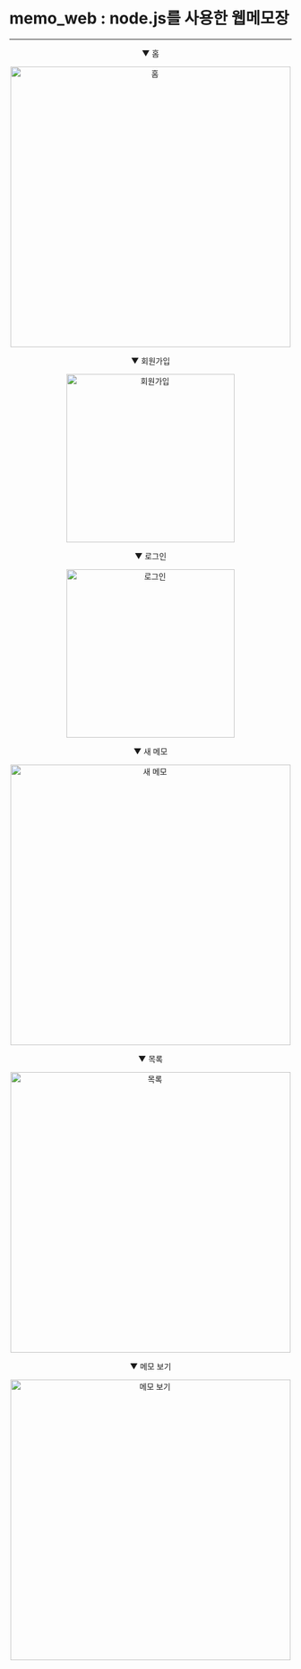 # memo_web : node.js를 사용한 웹메모장
-------------------------------------------------
<div align="center">
  <p>▼ 홈</p>
  <img src="https://user-images.githubusercontent.com/60088300/109301466-5bb79300-787b-11eb-8462-6624bd63ebdb.PNG" alt="홈" width="500">
  <p></p>
  <p>▼ 회원가입</p>
  <img src="https://user-images.githubusercontent.com/60088300/109301471-5ce8c000-787b-11eb-84a5-4bb9f636a4fe.PNG" alt="회원가입" width="300">
  <p></p>
  <p>▼ 로그인</p>
  <img src="https://user-images.githubusercontent.com/60088300/109301480-5e19ed00-787b-11eb-914c-9bcd202f35f2.PNG" alt="로그인" width="300">
  <p></p>
  <p>▼ 새 메모</p>
  <img src="https://user-images.githubusercontent.com/60088300/109301490-5fe3b080-787b-11eb-9c64-4533867ea378.PNG" alt="새 메모" width="500">
  <p></p>
  <p>▼ 목록</p>
  <img src="https://user-images.githubusercontent.com/60088300/109301495-61ad7400-787b-11eb-85f5-0655c24ea9aa.PNG" alt="목록" width="500">
  <p></p>
  <p>▼ 메모 보기</p>
  <img src="https://user-images.githubusercontent.com/60088300/109301497-62dea100-787b-11eb-8123-6443734ae654.PNG" alt="메모 보기" width="500">
</div>
